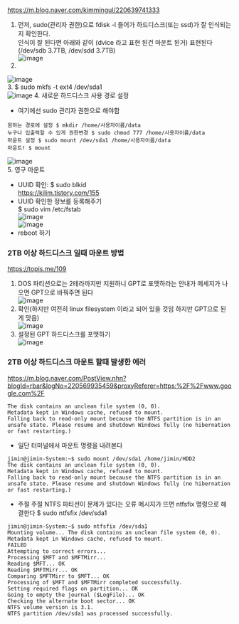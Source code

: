 ###
https://m.blog.naver.com/kimmingul/220639741333  
1. 먼저, sudo(관리자 권한)으로 fdisk -l 들어가 하드디스크(또는 ssd)가 잘 인식되는지 확인한다.  
인식이 잘 된다면 아래와 같이 (dvice 라고 표현 된건 마운트 된거) 표현된다 (/dev/sdb 3.7TB, /dev/sdd 3.7TB)  
![image](https://user-images.githubusercontent.com/56099627/90863952-cd91ba00-e3ca-11ea-9e01-39c03196c6e9.png)  
2. 
![image](https://user-images.githubusercontent.com/56099627/90863631-5825e980-e3ca-11ea-8302-51777e8625d0.png)  
3. $ sudo mkfs -t ext4 /dev/sda1  
![image](https://user-images.githubusercontent.com/56099627/90863680-74c22180-e3ca-11ea-8148-448095a20633.png)
4. 새로운 하드디스크 사용 경로 설정 
- 여기에선 sudo 관리자 권한으로 해야함
```
원하는 경로에 설정 $ mkdir /home/사용자이름/data  
누구나 입출력할 수 있게 권한변경 $ sudo chmod 777 /home/사용자이름/data  
마운트 설정 $ sudo mount /dev/sda1 /home/사용자이름/data  
마운트! $ mount 
```
![image](https://user-images.githubusercontent.com/56099627/98892901-a5ef5100-24e4-11eb-81b7-696f34cfd6ae.png)  
5. 영구 마운트  
- UUID 확인: $ sudo blkid  
https://kilim.tistory.com/155
- UUID 확인한 정보를 등록해주기  
$ sudo vim /etc/fstab  
![image](https://user-images.githubusercontent.com/56099627/98916663-c6cc9c00-250e-11eb-8466-fb9e8429919b.png)  
![image](https://user-images.githubusercontent.com/56099627/101147751-1f9bda00-3660-11eb-91e9-06de1e094e2a.png)  
- reboot 하기  

### 2TB 이상 하드디스크 일때 마운트 방법
https://topis.me/109  
1. DOS 파티션으로는 2테라까지만 지원하니 GPT로 포맷하라는 안내가 메세지가 나오면 GPT으로 바꿔주면 된다  
![image](https://user-images.githubusercontent.com/56099627/90866268-9c1aed80-e3ce-11ea-878a-8d6069244fde.png)  
2. 확인(하지만 여전히 linux filesystem 이라고 되어 있을 것임 하지만 GPT으로 된게 맞음)  
![image](https://user-images.githubusercontent.com/56099627/90867799-e8ffc380-e3d0-11ea-874b-6867215537d5.png)  
3. 설정된 GPT 하드디스크를 포맷하기  
![image](https://user-images.githubusercontent.com/56099627/90867963-22d0ca00-e3d1-11ea-802a-b9e6ef592ad9.png)  

### 2TB 이상 하드디스크 마운트 할때 발생한 에러
https://m.blog.naver.com/PostView.nhn?blogId=rbar&logNo=220569935459&proxyReferer=https:%2F%2Fwww.google.com%2F  
```
The disk contains an unclean file system (0, 0).
Metadata kept in Windows cache, refused to mount.
Falling back to read-only mount because the NTFS partition is in an
unsafe state. Please resume and shutdown Windows fully (no hibernation
or fast restarting.)
```
- 일단 터미널에서 마운트 명령을 내려본다
```
jimin@jimin-System:~$ sudo mount /dev/sda1 /home/jimin/HDD2
The disk contains an unclean file system (0, 0).
Metadata kept in Windows cache, refused to mount.
Falling back to read-only mount because the NTFS partition is in an
unsafe state. Please resume and shutdown Windows fully (no hibernation
or fast restarting.)
```
- 주절 주절 NTFS 파티션이 문제가 있다는 오류 메시지가 뜨면 ntfsfix 명령으로 해결한다
$ sudo ntfsfix /dev/sda1  
```
jimin@jimin-System:~$ sudo ntfsfix /dev/sda1
Mounting volume... The disk contains an unclean file system (0, 0).
Metadata kept in Windows cache, refused to mount.
FAILED
Attempting to correct errors... 
Processing $MFT and $MFTMirr...
Reading $MFT... OK
Reading $MFTMirr... OK
Comparing $MFTMirr to $MFT... OK
Processing of $MFT and $MFTMirr completed successfully.
Setting required flags on partition... OK
Going to empty the journal ($LogFile)... OK
Checking the alternate boot sector... OK
NTFS volume version is 3.1.
NTFS partition /dev/sda1 was processed successfully.
```
